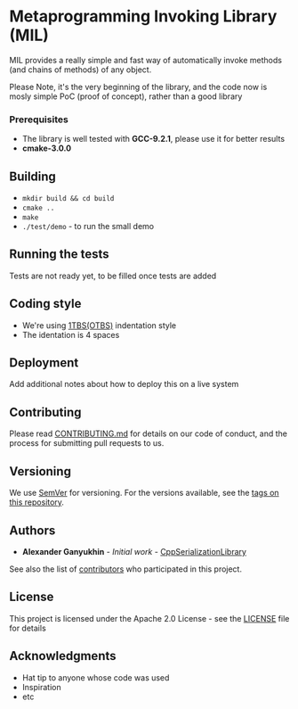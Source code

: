 # Metaprogramming Invoking Library (MIL)

MIL provides a really simple and fast way of automatically invoke methods (and chains of methods) of any object.

Please Note, it's the very beginning of the library, and the code now is mosly simple PoC (proof of concept), rather than a good library

### Prerequisites

* The library is well tested with **GCC-9.2.1**, please use it for better results
* **cmake-3.0.0**

## Building

* `mkdir build && cd build`
* `cmake ..`
* `make`
* `./test/demo` - to run the small demo

## Running the tests

Tests are not ready yet, to be filled once tests are added

## Coding style

* We're using [1TBS(OTBS)](https://en.wikipedia.org/wiki/Indentation_style#Variant:_1TBS_(OTBS)) indentation style
* The identation is 4 spaces

## Deployment

Add additional notes about how to deploy this on a live system

## Contributing

Please read [CONTRIBUTING.md](CONTRIBUTING.md) for details on our code of conduct, and the process for submitting pull requests to us.

## Versioning

We use [SemVer](http://semver.org/) for versioning. For the versions available, see the [tags on this repository](https://github.com/mera-company/cpp-serialization-library/tags).

## Authors

* **Alexander Ganyukhin** - *Initial work* - [CppSerializationLibrary](https://github.com/mera-company/cpp-serialization-library)

See also the list of [contributors](https://github.com/mera-company/cpp-serialization-library/graphs/contributors) who participated in this project.

## License

This project is licensed under the Apache 2.0 License - see the [LICENSE](LICENSE) file for details

## Acknowledgments

* Hat tip to anyone whose code was used
* Inspiration
* etc
